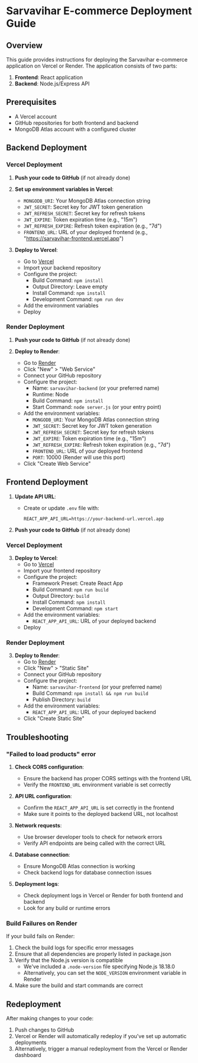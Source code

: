 # Sarvavihar E-commerce Deployment Guide

## Overview

This guide provides instructions for deploying the Sarvavihar e-commerce application on Vercel or Render. The application consists of two parts:

1. **Frontend**: React application
2. **Backend**: Node.js/Express API

## Prerequisites

- A Vercel account
- GitHub repositories for both frontend and backend
- MongoDB Atlas account with a configured cluster

## Backend Deployment

### Vercel Deployment

1. **Push your code to GitHub** (if not already done)

2. **Set up environment variables in Vercel**:
   - `MONGODB_URI`: Your MongoDB Atlas connection string
   - `JWT_SECRET`: Secret key for JWT token generation
   - `JWT_REFRESH_SECRET`: Secret key for refresh tokens
   - `JWT_EXPIRE`: Token expiration time (e.g., "15m")
   - `JWT_REFRESH_EXPIRE`: Refresh token expiration (e.g., "7d")
   - `FRONTEND_URL`: URL of your deployed frontend (e.g., "https://sarvavihar-frontend.vercel.app")

3. **Deploy to Vercel**:
   - Go to [Vercel](https://vercel.com)
   - Import your backend repository
   - Configure the project:
     - Build Command: `npm install`
     - Output Directory: Leave empty
     - Install Command: `npm install`
     - Development Command: `npm run dev`
   - Add the environment variables
   - Deploy

### Render Deployment

1. **Push your code to GitHub** (if not already done)

2. **Deploy to Render**:
   - Go to [Render](https://render.com)
   - Click "New" > "Web Service"
   - Connect your GitHub repository
   - Configure the project:
     - Name: `sarvavihar-backend` (or your preferred name)
     - Runtime: Node
     - Build Command: `npm install`
     - Start Command: `node server.js` (or your entry point)
   - Add the environment variables:
     - `MONGODB_URI`: Your MongoDB Atlas connection string
     - `JWT_SECRET`: Secret key for JWT token generation
     - `JWT_REFRESH_SECRET`: Secret key for refresh tokens
     - `JWT_EXPIRE`: Token expiration time (e.g., "15m")
     - `JWT_REFRESH_EXPIRE`: Refresh token expiration (e.g., "7d")
     - `FRONTEND_URL`: URL of your deployed frontend
     - `PORT`: 10000 (Render will use this port)
   - Click "Create Web Service"

## Frontend Deployment

1. **Update API URL**:
   - Create or update `.env` file with:
     ```
     REACT_APP_API_URL=https://your-backend-url.vercel.app
     ```

2. **Push your code to GitHub** (if not already done)

### Vercel Deployment

3. **Deploy to Vercel**:
   - Go to [Vercel](https://vercel.com)
   - Import your frontend repository
   - Configure the project:
     - Framework Preset: Create React App
     - Build Command: `npm run build`
     - Output Directory: `build`
     - Install Command: `npm install`
     - Development Command: `npm start`
   - Add the environment variables:
     - `REACT_APP_API_URL`: URL of your deployed backend
   - Deploy

### Render Deployment

3. **Deploy to Render**:
   - Go to [Render](https://render.com)
   - Click "New" > "Static Site"
   - Connect your GitHub repository
   - Configure the project:
     - Name: `sarvavihar-frontend` (or your preferred name)
     - Build Command: `npm install && npm run build`
     - Publish Directory: `build`
   - Add the environment variables:
     - `REACT_APP_API_URL`: URL of your deployed backend
   - Click "Create Static Site"

## Troubleshooting

### "Failed to load products" error

1. **Check CORS configuration**:
   - Ensure the backend has proper CORS settings with the frontend URL
   - Verify the `FRONTEND_URL` environment variable is set correctly

2. **API URL configuration**:
   - Confirm the `REACT_APP_API_URL` is set correctly in the frontend
   - Make sure it points to the deployed backend URL, not localhost

3. **Network requests**:
   - Use browser developer tools to check for network errors
   - Verify API endpoints are being called with the correct URL

4. **Database connection**:
   - Ensure MongoDB Atlas connection is working
   - Check backend logs for database connection issues

5. **Deployment logs**:
   - Check deployment logs in Vercel or Render for both frontend and backend
   - Look for any build or runtime errors

### Build Failures on Render

If your build fails on Render:

1. Check the build logs for specific error messages
2. Ensure that all dependencies are properly listed in package.json
3. Verify that the Node.js version is compatible
   - We've included a `.node-version` file specifying Node.js 18.18.0
   - Alternatively, you can set the `NODE_VERSION` environment variable in Render
4. Make sure the build and start commands are correct

## Redeployment

After making changes to your code:

1. Push changes to GitHub
2. Vercel or Render will automatically redeploy if you've set up automatic deployments
3. Alternatively, trigger a manual redeployment from the Vercel or Render dashboard